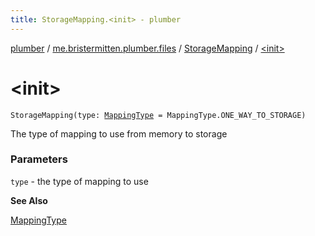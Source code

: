 ```yaml
---
title: StorageMapping.<init> - plumber
---
```


[plumber](../../index.html) / [me.bristermitten.plumber.files](../index.html) / [StorageMapping](index.html) / [&lt;init&gt;](./-init-.html)

# &lt;init&gt;

`StorageMapping(type: `[`MappingType`](../-mapping-type/index.html)` = MappingType.ONE_WAY_TO_STORAGE)`

The type of mapping to use from memory to storage

### Parameters

`type` - the type of mapping to use

**See Also**

[MappingType](../-mapping-type/index.html)

